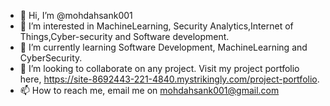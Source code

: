 - 👋 Hi, I’m @mohdahsank001
- 👀 I’m interested in MachineLearning, Security Analytics,Internet of Things,Cyber-security and Software development.
- 🌱 I’m currently learning Software Development, MachineLearning and CyberSecurity.
- 💞️ I’m looking to collaborate on any project. Visit my project portfolio here, https://site-8692443-221-4840.mystrikingly.com/project-portfolio.
- 📫 How to reach me, email me on mohdahsank001@gmail.com

<!---
mohdahsank001/mohdahsank001 is a ✨ special ✨ repository because its `README.md` (this file) appears on your GitHub profile.
You can click the Preview link to take a look at your changes.
--->
